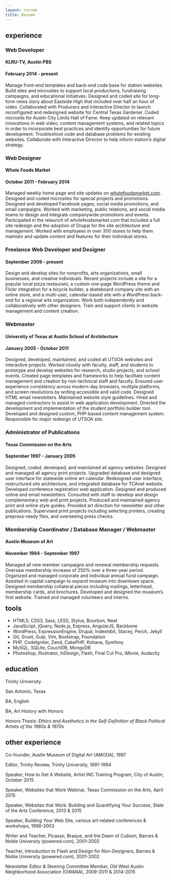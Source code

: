 ```yaml
---
layout: resume
title: Resume
---
```


<div class="resume">
<section class="content workexp" role="main">
<h2>experience</h2>
<h3>Web Developer</h3>
<h4>KLRU-TV, Austin PBS</h4>
<h4>February 2014 - present</h4>
<p>Manage front-end templates and back-end code base for station websites. Build sites and microsites to support local productions, fundraising campaigns, and educational initiatives. Designed and coded site for long-form news story about Eastside High that included over half an hour of video. Collaborated with Producers and Interactive Director to launch reconfigured and redesigned website for Central Texas Gardener. Coded microsite for Austin City Limits Hall of Fame. Keep updated on relevant innovations in web video, content management systems, and related topics in order to incorporate best practices and identify opportunities for future development. Troubleshoot code and database problems for existing websites. Collaborate with Interactive Director to help inform station’s digital strategy.</p>

<h3>Web Designer</h3>
<h4>Whole Foods Market</h4>
<h4>October 2011 - February 2014</h4>
<p>Managed weekly home page and site updates on <a href="http://www.wholefoodsmarket.com">wholefoodsmarket.com</a>. Designed and coded microsites for special projects and promotions. Designed and developed Facebook pages, social media promotions, and email campaigns. Worked with marketing, public relations, and social media teams to design and integrate companywide promotions and events. Participated in the relaunch of wholefoodsmarket.com that included a full site redesign and the adoption of Drupal for the site architecture and management. Worked with employees in over 300 stores to help them maintain and update content and features for their individual stores.</p>

<h3>Freelance Web Developer and Designer</h3>
<h4>September 2009 - present</h4>
<p>Design and develop sites for nonprofits, arts organizations, small businesses, and creative individuals. Recent projects include a site for a popular local pizza restaurant, a custom one-page WordPress theme and Flickr integration for a bicycle builder, a skateboard company site with an online store, and a multi-user, calendar-based site with a WordPress back-end for a regional arts organization. Work both independently and collaboratively with other designers. Train and support clients in website management and content creation.</p>

<h3>Webmaster</h3>
<h4>University of Texas at Austin School of Architecture</h4>
<h4>January 2005 - October 2011</h4>
<p>Designed, developed, maintained, and coded all UTSOA websites and interactive projects. Worked closely with faculty, staff, and students to prototype and develop websites for research, studio projects, and school events. Created page templates and frameworks to help facilitate content management and creation by non-technical staff and faculty. Ensured user experience consistency across modern-day browsers, multiple platforms, and screen resolutions by writing accessible and valid code. Designed HTML email newsletters. Maintained website style guidelines. Hired and managed contractors to assist in web application development. Directed the development and implementation of the student portfolio builder tool. Developed and designed custom, PHP-based content management system. Responsible for major redesign of UTSOA site.</p>

<h3>Administrator of Publications</h3>
<h4>Texas Commission on the Arts</h4>
<h4>September 1997 - January 2005</h4>
<p>Designed, coded, developed, and maintained all agency websites. Designed and managed all agency print projects. Upgraded database and designed user interface for statewide online art calendar. Redesigned user interface, restructured site architecture, and integrated database for TCAnet website. Developed conference registration web application. Designed and produced online and email newsletters. Consulted with staff to develop and design complementary web and print projects. Produced and maintained agency print and online style guides. Provided art direction for newsletter and other publications. Supervised print projects including selecting printers, creating prepress-ready files, and overseeing press checks.</p>

<h3>Membership Coordinator / Database Manager / Webmaster</h3>
<h4>Austin Museum of Art</h4>
<h4>November 1994 - September 1997</h4>
<p>Managed all new member campaigns and renewal membership requests. Oversaw membership increase of 250% over a three-year period. Organized and managed corporate and individual annual fund campaign. Assisted in capital campaign to expand museum into downtown space. Designed membership collateral pieces including mailings, letterhead, membership cards, and brochures. Developed and designed the museum’s first website. Trained and managed volunteers and interns.</p>
</section>

<section class="content otherexp">
<h2 style="margin-top:0.5rem;">tools</h2>
<ul>
  <li>HTML5, CSS3, Sass, LESS, Stylus, Bourbon, Neat</li>
  <li>JavaScript, jQuery, Node.js, Express, AngularJS, Backbone</li>
  <li>WordPress, ExpressionEngine, Drupal, Indexhibit, Stacey, Perch, Jekyll</li>
  <li>Git, Grunt, Gulp, Vim, Bootstrap, Foundation</li>
  <li>PHP, CodeIgniter, Zend, CakePHP, Kohana, Symfony</li>
  <li>MySQL, SQLite, CouchDB, MongoDB</li>
  <li>Photoshop, Illustrator, InDesign, Flash, Final Cut Pro, iMovie, Audacity</li>
</ul>

<h2>education</h2>
<div id="trinity">
<p>Trinity University</p>
<p>San Antonio, Texas</p>
<p>BA, English</p>
<p>BA, Art History with Honors</p>
<p>Honors Thesis: <em>Ethics and Aesthetics in the Self-Definition of Black Political Artists of the 1960s &amp; 1970s</em></p>
</div>

<h2>other experience</h2>
<p>Co-founder, Austin Museum of Digital Art (AMODA), 1997</p>
<p>Editor, Trinity Review, Trinity University, 1991-1994</p>
<p>Speaker, How to Get A Website, Artist INC Training Program, City of Austin, October 2015</p>
<p>Speaker, Websites that Work Webinar, Texas Commission on the Arts, April 2015</p>
<p>Speaker, Websites that Work: Building and Quantifying Your Success, State of the Arts Conference, 2013 &amp; 2015</p>
<p>Speaker, Building Your Web Site, various art-related conferences &amp; workshops, 1998-2003</p>
<p>Writer and Teacher, Picasso, Braque, and the Dawn of Cubism, Barnes &amp; Noble University (powered.com), 2001-2002</p>
<p>Teacher, Introduction to Flash and Design for Non-Designers, Barnes &amp; Noble University (powered.com), 2001-2002</p>
<p>Newsletter Editor &amp; Steering Committee Member, Old West Austin Neighborhood Association (OWANA), 2009-2011 &amp; 2014-2015</p>
</section>
</div>
